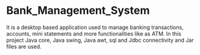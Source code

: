 # Bank_Management_System
It is a desktop based application used to manage banking transactions, accounts, mini statements and more functionalities like as ATM. In this project Java core, Java swing, Java awt, sql and Jdbc connectivity and Jar files are used.
